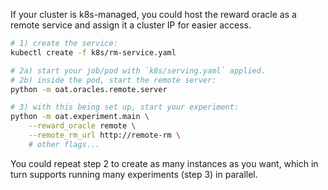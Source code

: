 If your cluster is k8s-managed, you could host the reward oracle as a remote service and assign it a cluster IP for easier access.

```bash
# 1) create the service:
kubectl create -f k8s/rm-service.yaml

# 2a) start your job/pod with `k8s/serving.yaml` applied.
# 2b) inside the pod, start the remote server:
python -m oat.oracles.remote.server

# 3) with this being set up, start your experiment:
python -m oat.experiment.main \
    --reward_oracle remote \
    --remote_rm_url http://remote-rm \
    # other flags...
```

You could repeat step 2 to create as many instances as you want, which in turn supports running many experiments (step 3) in parallel.